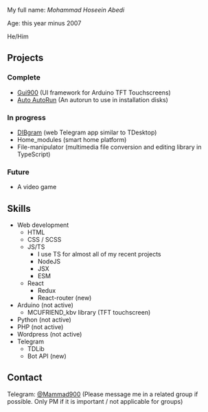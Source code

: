 My full name: _Mohammad Hoseein Abedi_

Age: this year minus 2007

He/Him

## Projects

### Complete
- [Gui900](https://github.com/Mammad900/Gui900) (UI framework for Arduino TFT Touchscreens)
- [Auto AutoRun](https://github.com/Mammad900/Auto-AutoRun) (An autorun to use in installation disks)

### In progress
- [DIBgram](https://github.com/dibgram) (web Telegram app similar to TDesktop)
- Home_modules (smart home platform)
- File-manipulator (multimedia file conversion and editing library in TypeScript)

### Future
- A video game

## Skills

- Web development
  - HTML
  - CSS / SCSS
  - JS/TS
    - I use TS for almost all of my recent projects
    - NodeJS
    - JSX
    - ESM
  - React
    - Redux
    - React-router (new)
- Arduino (not active)
  - MCUFRIEND_kbv library (TFT touchscreen)
- Python (not active)
- PHP (not active)
- Wordpress (not active)
- Telegram
  - TDLib
  - Bot API (new)
  
## Contact

Telegram: [@Mammad900](https://t.me/mammad900) (Please message me in a related group if possible. Only PM if it is important / not applicable for groups)

<!--
**Mammad900/mammad900** is a ✨ _special_ ✨ repository because its `README.md` (this file) appears on your GitHub profile.

Here are some ideas to get you started:

- 🔭 I’m currently working on ...
- 🌱 I’m currently learning ...
- 👯 I’m looking to collaborate on ...
- 🤔 I’m looking for help with ...
- 💬 Ask me about ...
- 📫 How to reach me: ...
- 😄 Pronouns: ...
- ⚡ Fun fact: ...
-->
